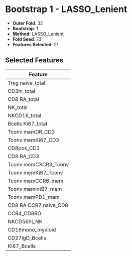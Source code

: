 # Bootstrap 1 - LASSO_Lenient

- **Outer Fold**: 32
- **Bootstrap**: 1
- **Method**: LASSO_Lenient
- **Fold Seed**: 73
- **Features Selected**: 21

## Selected Features

| Feature |
|---------|
| Treg naive_total |
| CD3hi_total |
| CD8 RA_total |
| NK_total |
| NKCD16_total |
| Bcells Ki67_total |
| Tconv memDR_CD3 |
| Tconv memKi67_CD3 |
| CD8pos_CD3 |
| CD8 RA_CD3 |
| Tconv memCXCR3_Tconv |
| Tconv memKi67_Tconv |
| Tconv memCCR6_mem |
| Tconv memintB7_mem |
| Tconv memPD1_mem |
| CD8 RA CCR7 naive_CD8 |
| CCR4_CD8RO |
| NKCD56hi_NK |
| CD16mono_myeloid |
| CD27IgD_Bcells |
| Ki67_Bcells |
